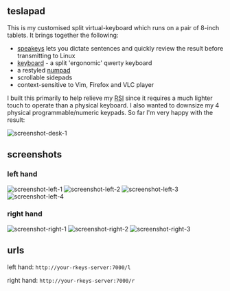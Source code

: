 ## teslapad

This is my customised split virtual-keyboard which runs on a pair of 8-inch tablets.
It brings together the following:

  - [speakeys](../speakeys) lets you dictate sentences and quickly review the result
    before transmitting to Linux
  - [keyboard](../keyboard/compact) - a split 'ergonomic' qwerty keyboard
  - a restyled [numpad](../numpad)
  - scrollable sidepads
  - context-sensitive to Vim, Firefox and VLC player

I built this primarily to help relieve my [RSI] since it requires a
much lighter touch to operate than a physical keyboard.
I also wanted to downsize my 4 physical programmable/numeric keypads.
So far I'm very happy with the result:

![screenshot-desk-1](http://dizzib.github.io/rkeys/teslapad/desk-1.png)

## screenshots

### left hand

![screenshot-left-1](http://dizzib.github.io/rkeys/teslapad/l/1.png)
![screenshot-left-2](http://dizzib.github.io/rkeys/teslapad/l/2.png)
![screenshot-left-3](http://dizzib.github.io/rkeys/teslapad/l/3.png)
![screenshot-left-4](http://dizzib.github.io/rkeys/teslapad/l/4.png)

### right hand

![screenshot-right-1](http://dizzib.github.io/rkeys/teslapad/r/1.png)
![screenshot-right-2](http://dizzib.github.io/rkeys/teslapad/r/2.png)
![screenshot-right-3](http://dizzib.github.io/rkeys/teslapad/r/3.png)

## urls

left hand: `http://your-rkeys-server:7000/l`

right hand: `http://your-rkeys-server:7000/r`


[RSI]: https://en.wikipedia.org/wiki/Repetitive_strain_injury
